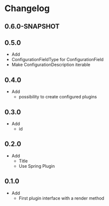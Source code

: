 # Changelog

## 0.6.0-SNAPSHOT

## 0.5.0

* Add
 * ConfigurationFieldType for ConfigurationField
 * Make ConfigurationDescription iterable

## 0.4.0

* Add
  * possibility to create configured plugins

## 0.3.0

* Add
  * id

## 0.2.0

* Add
  * Title
  * Use Spring Plugin


## 0.1.0

* Add
  * First plugin interface with a render method
